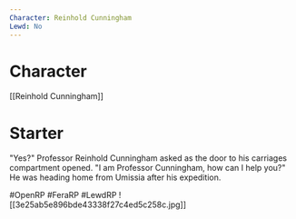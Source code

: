 ```yaml
---
Character: Reinhold Cunningham
Lewd: No
---
```

# Character
[[Reinhold Cunningham]]
# Starter
"Yes?"  Professor Reinhold Cunningham asked as the door to his carriages compartment opened. "I am Professor Cunningham, how can I help you?" He was heading home from Umissia after his expedition.

#OpenRP #FeraRP #LewdRP
![[3e25ab5e896bde43338f27c4ed5c258c.jpg]]